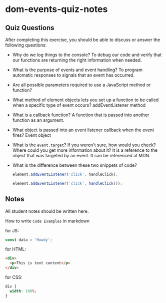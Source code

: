 # dom-events-quiz-notes

## Quiz Questions

After completing this exercise, you should be able to discuss or answer the following questions:

- Why do we log things to the console?
  To debug our code and verify that our functions are returning the right information when needed.
- What is the purpose of events and event handling?
  To program automatic responses to signals that an event has occurred.
- Are all possible parameters required to use a JavaScript method or function?

- What method of element objects lets you set up a function to be called when a specific type of event occurs?
  addEventListener method
- What is a callback function?
  A function that is passed into another function as an argument.
- What object is passed into an event listener callback when the event fires?
  Event object
- What is the `event.target`? If you weren't sure, how would you check? Where could you get more information about it?
  It is a reference to the object that was targeted by an event. It can be referenced at MDN.
- What is the difference between these two snippets of code?
  ```js
  element.addEventListener('click', handleClick);
  ```
  ```js
  element.addEventListener('click', handleClick());
  ```

## Notes

All student notes should be written here.

How to write `Code Examples` in markdown

for JS:

```javascript
const data = 'Howdy';
```

for HTML:

```html
<div>
  <p>This is text content</p>
</div>
```

for CSS:

```css
div {
  width: 100%;
}
```
